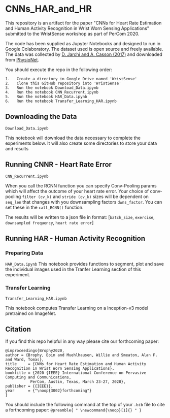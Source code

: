 # CNNs_HAR_and_HR
This repository is an artifact for the paper "CNNs for Heart Rate Estimation and Human Activity Recognition in Wrist Worn Sensing Applications" submitted to the WristSense workshop as part of PerCom 2020.

The code has been supplied as Jupyter Notebooks and designed to run in Google Colaboratory. The dataset used is open source and freely available. The data was collected by [D. Jarchi and A. Casson (2017)](https://www.mdpi.com/2306-5729/2/1/1) and downloaded from [PhysioNet](https://physionet.org/content/wrist/1.0.0/).

You should execute the repo in the following order:

```
1.   Create a directory in Google Drive named 'WristSense'
2.   Clone this GitHub repository into 'WristSense'
3.   Run the notebook Download_Data.ipynb
4.   Run the notebook CNN_Recurrent.ipynb
5.   Run the notebook HAR_Data.ipynb
6.   Run the notebook Transfer_Learning_HAR.ipynb

```

## Downloading the Data
```Download_Data.ipynb```

This notebook will download the data necessary to complete the experiments below. It will also create some directories to store your data and results


## Running CNNR - Heart Rate Error
```CNN_Recurrent.ipynb```

When you call the RCNN function you can specify Conv-Pooling params which will affect the outcome of your heart rate error.
Your choice of conv-pooling ```filter (cv_k)``` and ```stride (cv_k)``` sizes will be dependent on  ```seq_len``` that changes with you downsampling factors ```dwns_factor```.  You can set these in the ```call_RCNN()``` function.

The results will be written to a json file in format:
[```batch_size```, ```exercise```, ```downsampled frequency```, ```heart rate error```]

## Running HAR - Human Activity Recognition

### Preparing Data
```HAR_Data.ipynb```
This notebook provides functions to segment, plot and save the individual images used in the Tranfer Learning section of this experiment. 

### Transfer Learning
```Transfer_Learning_HAR.ipynb```

This notebook computes Transfer Learning on a Inception-v3 model pretrained on ImageNet.


## Citation

If you find this repo helpful in any way please cite our forthcoming paper:

    @inproceedings{Brophy2020,
    author = {Brophy, Eoin and Muehlhausen, Willie and Smeaton, Alan F. and Ward, Tomas},
    title     = {CNNs for Heart Rate Estimation and Human Activity Recognition in Wrist Worn Sensing Applications},
    booktitle = {2020 {IEEE} International Conference on Pervasive Computing and Communications,
               PerCom, Austin, Texas, March 23-27, 2020},
    publisher = {{IEEE}},
    year      = {"\noop{3002}forthcoming"}
    }

You should include the following command at the top of your `.bib` file to cite a forthcoming paper: `@preamble{ " \newcommand{\noop}[1]{} " }` 
